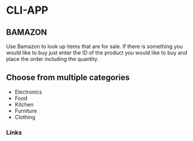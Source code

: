 # CLI-APP

## BAMAZON

 Use Bamazon to look up items that are for sale. If there is something you would like to buy just enter the ID of the product you would like to buy and place the order including the quantity. 

 ## Choose from multiple categories

 
 * Electronics
 * Food
 * Kitchen
 * Furniture
 * Clothing


 ### Links